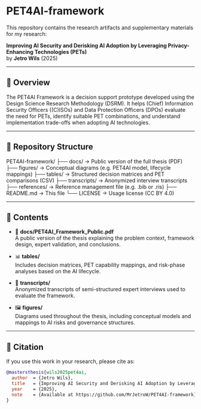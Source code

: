 # PET4AI-framework

This repository contains the research artifacts and supplementary materials for my research:

**Improving AI Security and Derisking AI Adoption by Leveraging Privacy-Enhancing Technologies (PETs)**  
by **Jetro Wils** (2025)  

---

## 🧩 Overview

The PET4AI Framework is a decision support prototype developed using the Design Science Research Methodology (DSRM). It helps (Chief) Information Security Officers ((C)ISOs) and Data Protection Officers (DPOs) evaluate the need for PETs, identify suitable PET combinations, and understand implementation trade-offs when adopting AI technologies.

---

## 📁 Repository Structure

PET4AI-framework/
├── docs/ → Public version of the full thesis (PDF)
├── figures/ → Conceptual diagrams (e.g. PET4AI model, lifecycle mappings)
├── tables/ → Structured decision matrices and PET comparisons (CSV)
├── transcripts/ → Anonymized interview transcripts
├── references/ → Reference management file (e.g. .bib or .ris)
├── README.md → This file
└── LICENSE → Usage license (CC BY 4.0)


---

## 🔬 Contents

- 📄 **docs/PET4AI_Framework_Public.pdf**  
  A public version of the thesis explaining the problem context, framework design, expert validation, and conclusions.

- 📊 **tables/**  
  Includes decision matrices, PET capability mappings, and risk-phase analyses based on the AI lifecycle.

- 🧠 **transcripts/**  
  Anonymized transcripts of semi-structured expert interviews used to evaluate the framework.

- 🖼️ **figures/**  
  Diagrams used throughout the thesis, including conceptual models and mappings to AI risks and governance structures.

---

## 🔗 Citation

If you use this work in your research, please cite as:

```bibtex
@mastersthesis{wils2025pet4ai,
  author  = {Jetro Wils},
  title   = {Improving AI Security and Derisking AI Adoption by Leveraging Privacy-Enhancing Technologies (PETs)},
  year    = {2025},
  note    = {Available at https://github.com/MrJetroW/PET4AI-framework}
}
